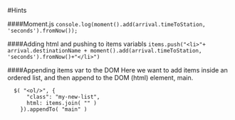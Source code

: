 #Hints


####Moment.js
`console.log(moment().add(arrival.timeToStation, 'seconds').fromNow());`


####Adding html and pushing to items variabls
`items.push("<li>"+ arrival.destinationName + moment().add(arrival.timeToStation, 'seconds').fromNow()+"</li>")`

####Appending items var to the DOM
Here we want to add items inside an ordered list, and then append to the DOM (html) element, main.
```
  $( "<ol/>", {
      "class": "my-new-list",
      html: items.join( "" )
    }).appendTo( "main" )
```

